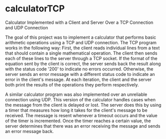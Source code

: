 # calculatorTCP
Calculator Implemented with a Client and Server Over a TCP Connection and UDP Connection

The goal of this project was to implement a calculator that performs basic arithmetic operations using a TCP and UDP connection. The TCP program works in the following way: First, the client reads individual lines from a text that should contain a single mathematical operation. The client then sends each of these lines to the server
through a TCP socket. If the format of the equation sent by the client is correct, the server sends back the result along with the status code '200' to indicate no errors occurred. Otherwise, the server sends an error message with a different status code to indicate an error in the client's message. At each iteration, the client and the server both print the results of the operations they perform respectively.

A similar calculator program was also implemented over an unreliable connection using UDP. This version of the calculator handles cases when the message from the client is delayed or lost. The server does this by using a timer that measures how long it takes for the client's message to be received. The message is resent whenever a timeout occurs and the value of the timer is incremented. Once the timer reaches a certain value, the server determines that there was an error receiving the message and sends an error message back.
